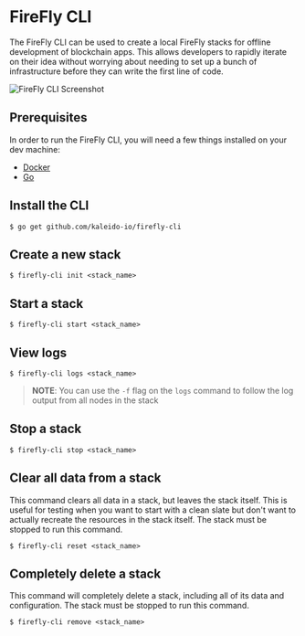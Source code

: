 # FireFly CLI

The FireFly CLI can be used to create a local FireFly stacks for offline development of blockchain apps. This allows developers to rapidly iterate on their idea without worrying about needing to set up a bunch of infrastructure before they can write the first line of code.

![FireFly CLI Screenshot](docs/firefly_screenshot.png)

## Prerequisites

In order to run the FireFly CLI, you will need a few things installed on your dev machine:

- [Docker](https://www.docker.com/)
- [Go](https://golang.org/)

## Install the CLI

```
$ go get github.com/kaleido-io/firefly-cli
```

## Create a new stack

```
$ firefly-cli init <stack_name>
```

## Start a stack

```
$ firefly-cli start <stack_name>
```

## View logs

```
$ firefly-cli logs <stack_name>
```

> **NOTE**: You can use the `-f` flag on the `logs` command to follow the log output from all nodes in the stack

## Stop a stack

```
$ firefly-cli stop <stack_name>
```

## Clear all data from a stack

This command clears all data in a stack, but leaves the stack itself. This is useful for testing when you want to start with a clean slate but don't want to actually recreate the resources in the stack itself. The stack must be stopped to run this command.

```
$ firefly-cli reset <stack_name>
```

## Completely delete a stack

This command will completely delete a stack, including all of its data and configuration. The stack must be stopped to run this command.

```
$ firefly-cli remove <stack_name>
```
